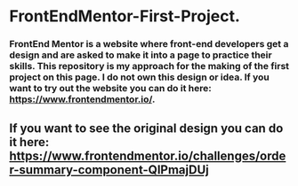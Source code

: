 # FrontEndMentor-First-Project.
### FrontEnd Mentor is a website where front-end developers get a design and are asked to make it into a page to practice their skills. This repository is my approach for the making of the first project on this page. I do not own this design or idea. If you want to try out the website you can do it here: https://www.frontendmentor.io/.

## If you want to see the original design you can do it here: https://www.frontendmentor.io/challenges/order-summary-component-QlPmajDUj #
